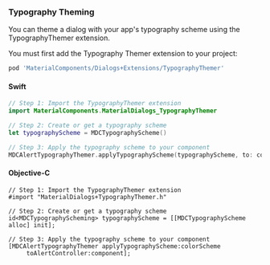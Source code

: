 ### Typography Theming

You can theme a dialog with your app's typography scheme using the TypographyThemer extension.

You must first add the Typography Themer extension to your project:

```bash
pod 'MaterialComponents/Dialogs+Extensions/TypographyThemer'
```

<!--<div class="material-code-render" markdown="1">-->
#### Swift
```swift
// Step 1: Import the TypographyThemer extension
import MaterialComponents.MaterialDialogs_TypographyThemer

// Step 2: Create or get a typography scheme
let typographyScheme = MDCTypographyScheme()

// Step 3: Apply the typography scheme to your component
MDCAlertTypographyThemer.applyTypographyScheme(typographyScheme, to: component)
```

#### Objective-C

```objc
// Step 1: Import the TypographyThemer extension
#import "MaterialDialogs+TypographyThemer.h"

// Step 2: Create or get a typography scheme
id<MDCTypographyScheming> typographyScheme = [[MDCTypographyScheme alloc] init];

// Step 3: Apply the typography scheme to your component
[MDCAlertTypographyThemer applyTypographyScheme:colorScheme
     toAlertController:component];
```
<!--</div>-->
